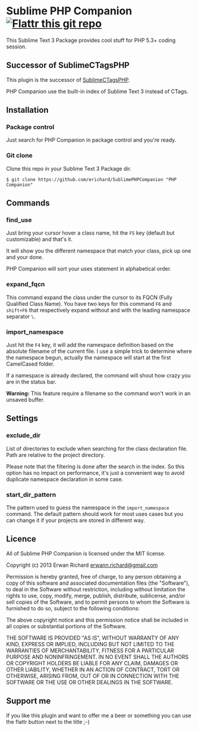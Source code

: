 # Sublime PHP Companion [![Flattr this git repo](http://api.flattr.com/button/flattr-badge-large.png)](https://flattr.com/submit/auto?user_id=dhalsimfr&url=https://github.com/erichard/SublimePHPCompanion&title=SublimePHPCompanion&language=&tags=github&category=software) 

This Sublime Text 3 Package provides cool stuff for PHP 5.3+ coding session.

## Successor of SublimeCTagsPHP

This plugin is the successor of [SublimeCTagsPHP](https://github.com/erichard/SublimeCTagsPHP).

PHP Companion use the built-in index of Sublime Text 3 instead of CTags.

## Installation

### Package control

Just search for PHP Companion in package control and you're ready.

### Git clone
Clone this repo in your Sublime Text 3 Package dir.

```
$ git clone https://github.com/erichard/SublimePHPCompanion "PHP Companion"
```

## Commands

### find_use

Just bring your cursor hover a class name, hit the `F5` key (default but customizable) and that's it.

It will show you the different namespace that match your class, pick up one and your done.

PHP Companion will sort your uses statement in alphabetical order.

### expand_fqcn

This command expand the class under the cursor to its FQCN (Fully Qualified Class Name).
You have two keys for this command `F6` and `shift+F6` that respectively expand 
without and with the leading namespace separator `\`.

### import_namespace

Just hit the `F4` key, it will add the namespace definition based on the absolute
filename of the current file. I use a simple trick to determine where the
namespace begun, actually the namespace will start at the first CamelCased
folder.

If a namespace is already declared, the command will shout how crazy you are in
the status bar.

**Warning:** This feature require a filename so the command won't work in an unsaved buffer.

## Settings

### exclude_dir

List of directories to exclude when searching for the class declaration file.
Path are relative to the project directory. 

Please note that the filtering is done after the search in the index. So this option has no impact on performance, 
it's just a convenient way to avoid duplicate namespace declaration in some case.

### start_dir_pattern

The pattern used to guess the namespace in the `import_namespace` command.
The default pattern should work for most uses cases but you can change it if
your projects are stored in different way.

## Licence

All of Sublime PHP Companion is licensed under the MIT license.

  Copyright (c) 2013 Erwan Richard <erwann.richard@gmail.com>

  Permission is hereby granted, free of charge, to any person obtaining a copy
  of this software and associated documentation files (the "Software"), to deal
  in the Software without restriction, including without limitation the rights
  to use, copy, modify, merge, publish, distribute, sublicense, and/or sell
  copies of the Software, and to permit persons to whom the Software is
  furnished to do so, subject to the following conditions:

  The above copyright notice and this permission notice shall be included in
  all copies or substantial portions of the Software.

  THE SOFTWARE IS PROVIDED "AS IS", WITHOUT WARRANTY OF ANY KIND, EXPRESS OR
  IMPLIED, INCLUDING BUT NOT LIMITED TO THE WARRANTIES OF MERCHANTABILITY,
  FITNESS FOR A PARTICULAR PURPOSE AND NONINFRINGEMENT. IN NO EVENT SHALL THE
  AUTHORS OR COPYRIGHT HOLDERS BE LIABLE FOR ANY CLAIM, DAMAGES OR OTHER
  LIABILITY, WHETHER IN AN ACTION OF CONTRACT, TORT OR OTHERWISE, ARISING FROM,
  OUT OF OR IN CONNECTION WITH THE SOFTWARE OR THE USE OR OTHER DEALINGS IN
  THE SOFTWARE.
  

## Support me

If you like this plugin and want to offer me a beer or something you can use the flattr button next to the title ;-)
